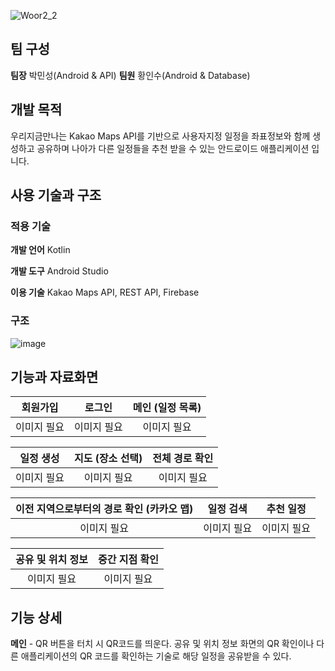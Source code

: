 ![Woor2_2](https://github.com/Insoo-Hwang/WooR2/assets/72377913/29116fdc-1da3-474a-b5ff-e73efe318c4f)

## 팀 구성
**팀장** 박민성(Android & API)
**팀원** 황인수(Android & Database)

## 개발 목적
우리지금만나는 Kakao Maps API를 기반으로 사용자지정 일정을 좌표정보와 함께 생성하고 공유하며 나아가 다른 일정들을 추천 받을 수 있는 안드로이드 애플리케이션 입니다.

## 사용 기술과 구조

### 적용 기술
**개발 언어** Kotlin

**개발 도구** Android Studio

**이용 기술** Kakao Maps API, REST API, Firebase

### 구조
![image](https://github.com/Insoo-Hwang/WooR2/assets/72377913/94ea1ce1-6797-46f3-a201-8fcd6c5fa286)


## 기능과 자료화면

| 회원가입 | 로그인 | 메인 (일정 목록) |
|:-------------------------------------:|:-------------------------------------------------:|:-----------------------------------------------:|
|이미지 필요|이미지 필요|이미지 필요|

| 일정 생성 | 지도 (장소 선택) | 전체 경로 확인 |
|:-------------------------------------:|:-------------------------------------------------:|:-----------------------------------------------:|
|이미지 필요|이미지 필요|이미지 필요|

| 이전 지역으로부터의 경로 확인 (카카오 맵) | 일정 검색 | 추천 일정 |
|:-------------------------------------:|:-------------------------------------------------:|:-----------------------------------------------:|
|이미지 필요|이미지 필요|이미지 필요|

| 공유 및 위치 정보 | 중간 지점 확인 |
|:-------------------------------------:|:-------------------------------------------------:|
|이미지 필요|이미지 필요|

## 기능 상세

**메인** - QR 버튼을 터치 시 QR코드를 띄운다. 공유 및 위치 정보 화면의 QR 확인이나 다른 애플리케이션의 QR 코드를 확인하는 기술로 해당 일정을 공유받을 수 있다.
